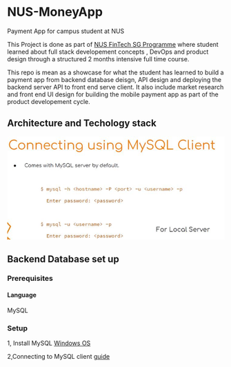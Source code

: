 # NUS-MoneyApp
Payment App for campus student at NUS

This Project is done as part of [NUS FinTech SG Programme](https://fintechlab.nus.edu.sg/fintechsg-programme-company/) where student learned about full stack developement concepts , DevOps and product design through a structured 2 months intensive full time course.

This repo is mean as a showcase for what the student has learned to build a payment app from backend database deisgn, API design and deploying the backend server  API to front end serve client. It also include market research and front end UI design for building the mobile payment app as part of the product developement cycle.

## Architecture and Techology stack

![](screenshot/connectSql.JPG)


## Backend Database set up

### Prerequisites
#### Language
MySQL
### Setup 
1, Install MySQL [Windows OS](https://www.youtube.com/watch?v=WuBcTJnIuzo)

2,Connecting to MySQL client [guide](screenshot/connectSql.JPG)
